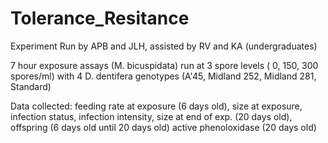 # Tolerance_Resitance

Experiment Run by APB and JLH, assisted by RV and KA (undergraduates)

7 hour exposure assays (M. bicuspidata) run at 3 spore levels ( 0, 150, 300 spores/ml) with 4 D. dentifera genotypes (A'45, Midland 252, Midland 281, Standard)

Data collected: 
                feeding rate at exposure (6 days old), 
                size at exposure, 
                infection status, 
                infection intensity, 
                size at end of exp. (20 days old),
                offspring (6 days old until 20 days old)
                active phenoloxidase (20 days old)


